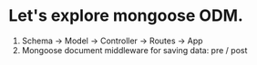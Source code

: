 # Let's explore mongoose ODM.

1. Schema -> Model -> Controller -> Routes -> App
2. Mongoose document middleware for saving data: pre / post
